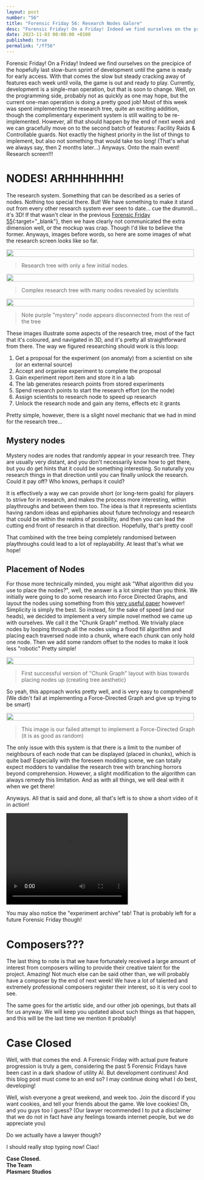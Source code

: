 ```yaml
---
layout: post
number: "56"
title: "Forensic Friday 56: Research Nodes Galore"
desc: "Forensic Friday! On a Friday! Indeed we find ourselves on the precipice of the hopefully last slow-burn sprint of development until the game is ready for early access. With that comes the slow but steady cracking away of features each week until voila, the game is out and ready to play. Currently, development is a single-man operation, but that is soon to change. Well, on the programming side, probably not as quickly as one may hope, but the current one-man operation is doing a pretty good job! Most of this week was spent implementing the research tree, quite an exciting addition, though the complimentary experiment system is still waiting to be re-implemented. However, all that should happen by the end of next week and we can gracefully move on to the second batch of features: Facility Raids & Controllable guards. Not exactly the highest priority in the list of things to implement, but also not something that would take too long! (That's what we always say, then 2 months later...) Anyways. Onto the main event! Research screen!!!"
date: 2023-11-03 00:00:00 +0100
published: true 
permalink: "/ff56"
---
```


Forensic Friday! On a Friday! Indeed we find ourselves on the precipice of the hopefully last slow-burn sprint of development until the game is ready for early access. With that comes the slow but steady cracking away of features each week until voila, the game is out and ready to play. Currently, development is a single-man operation, but that is soon to change. Well, on the programming side, probably not as quickly as one may hope, but the current one-man operation is doing a pretty good job! Most of this week was spent implementing the research tree, quite an exciting addition, though the complimentary experiment system is still waiting to be re-implemented. However, all that should happen by the end of next week and we can gracefully move on to the second batch of features: Facility Raids & Controllable guards. Not exactly the highest priority in the list of things to implement, but also not something that would take too long! (That's what we always say, then 2 months later...) Anyways. Onto the main event! Research screen!!!

# NODES! ARHHHHHHH!

The research system. Something that can be described as a series of nodes. Nothing too special there. But! We have something to make it stand out from every other research system ever seen to date... cue the drumroll... it's 3D! If that wasn't clear in the previous [Forensic Friday 55](https://plasmarcstudios.co.uk//containcorp-blog/ff55){:target="_blank"}, then we have clearly not communicated the extra dimension well, or the mockup was crap. Though I'd like to believe the former. Anyways, images before words, so here are some images of what the research screen looks like so far.

<div style="display:flex">
    <div style="flex:1;padding-right:10px;">
        <img src="./forensic-friday-media/ff56/researchScreen1.png" width="100%"/>
    </div>
</div>

> Research tree with only a few initial nodes.

<div style="display:flex">
    <div style="flex:1;padding-right:10px;">
        <img src="./forensic-friday-media/ff56/researchScreen2.png" width="100%"/>
    </div>
</div>

> Complex research tree with many nodes revealed by scientists

<div style="display:flex">
    <div style="flex:1;padding-right:10px;">
        <img src="./forensic-friday-media/ff56/mystery.png" width="100%"/>
    </div>
</div>

> Note purple "mystery" node appears disconnected from the rest of the tree

These images illustrate some aspects of the research tree, most of the fact that it's coloured, and navigated in 3D, and it's pretty all straightforward from there. The way we figured researching should work is this loop:

1. Get a proposal for the experiment (on anomaly) from a scientist on site (or an external source)
2. Accept and organise experiment to complete the proposal
3. Gain experiment report item and store it in a lab
4. The lab generates research points from stored experiments
5. Spend research points to start the research effort (on the node)
6. Assign scientists to research node to speed up research
7. Unlock the research node and gain any items, effects etc it grants

Pretty simple, however, there is a slight novel mechanic that we had in mind for the research tree...

## Mystery nodes

Mystery nodes are nodes that randomly appear in your research tree. They are usually very distant, and you don't necessarily know how to get there,  but you do get hints that it could be something interesting. So naturally you research things in that direction until you can finally unlock the research. Could it pay off? Who knows, perhaps it could? 

It is effectively a way we can provide short (or long-term goals) for players to strive for in research, and makes the process more interesting, within playthroughs and between them too. The idea is that it represents scientists having random ideas and epiphanies about future technology and research that could be within the realms of possibility, and then you can lead the cutting end front of research in that direction. Hopefully, that's pretty cool!

That combined with the tree being completely randomised between playthroughs could lead to a lot of replayability. At least that's what we hope!

## Placement of Nodes

For those more technically minded, you might ask "What algorithm did you use to place the nodes?", well, the answer is a lot simpler than you think. We initially were going to do some research into Force Directed Graphs, and layout the nodes using something from this [very useful paper](https://cs.brown.edu/people/rtamassi/gdhandbook/chapters/force-directed.pdf) however! Simplicity is simply the best. So instead, for the sake of speed (and our heads), we decided to implement a very simple novel method we came up with ourselves. We call it the "Chunk Graph" method. We trivially place nodes by looping through all the nodes using a flood fill algorithm and placing each traversed node into a chunk, where each chunk can only hold one node. Then we add some random offset to the nodes to make it look less "robotic" Pretty simple!

<div style="display:flex">
    <div style="flex:1;padding-right:10px;">
        <img src="./forensic-friday-media/ff56/success.png" width="100%"/>
    </div>
</div>

> First successful version of "Chunk Graph" layout with bias towards placing nodes up (creating tree aesthetic)

So yeah, this approach works pretty well, and is very easy to comprehend! (We didn't fail at implementing a Force-Directed Graph and give up trying to be smart)

<div style="display:flex">
    <div style="flex:1;padding-right:10px;">
        <img src="./forensic-friday-media/ff56/random.png" width="100%"/>
    </div>
</div>

> This image is our failed attempt to implement a Force-Directed Graph (it is as good as random)

The only issue with this system is that there is a limit to the number of neighbours of each node that can be displayed (placed in chunks), which is quite bad! Especially with the foreseen modding scene, we can totally expect modders to vandalise the research tree with branching horrors beyond comprehension. However, a slight modification to the algorithm can always remedy this limitation. And as with all things, we will deal with it when we get there!

Anyways. All that is said and done, all that's left is to show a short video of it in action!

<video width="320" height="240" controls>
<source src="./forensic-friday-media/ff56/researchCamMovement2.webm" type="video/webm">
Your browser does not support the video tag.
</video>

You may also notice the "experiment archive" tab! That is probably left for a future Forensic Friday though!

# Composers???

The last thing to note is that we have fortunately received a large amount of interest from composers willing to provide their creative talent for the project. Amazing! Not much else can be said other than, we will probably have a composer by the end of next week! We have a lot of talented and extremely professional composers register their interest, so it is very cool to see.

The same goes for the artistic side, and our other job openings, but thats all for us anyway. We will keep you updated about such things as that happen, and this will be the last time we mention it probably!

# Case Closed

Well, with that comes the end. A Forensic Friday with actual pure feature progression is truly a gem, considering the past 5 Forensic Fridays have been cast in a dark shadow of utility AI. But development continues! And this blog post must come to an end so? I may continue doing what I do best, developing! 

Well, wish everyone a great weekend, and week too. Join the discord if you want cookies, and tell your friends about the game. We love cookies! Oh, and you guys too I guess? (Our lawyer recommended I to put a disclaimer that we do not in fact have any feelings towards internet people, but we do appreciate you)

Do we actually have a lawyer though?

I should really stop typing now! Ciao!

**Case Closed.**\
**The Team**\
**Plasmarc Studios**
